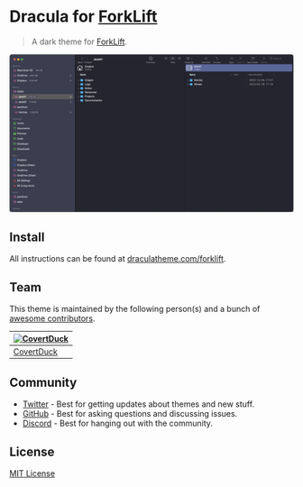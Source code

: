# Dracula for [ForkLift](https://binarynights.com)

> A dark theme for [ForkLift](https://binarynights.com).

![Screenshot](./screenshot.png)

## Install

All instructions can be found at [draculatheme.com/forklift](https://draculatheme.com/forklift).

## Team

This theme is maintained by the following person(s) and a bunch of [awesome contributors](https://github.com/dracula/forklift/graphs/contributors).

| [![CovertDuck](https://github.com/CovertDuck.png?size=100)](https://github.com/CovertDuck) |
| ------------------------------------------------------------------------------------------ |
| [CovertDuck](https://github.com/CovertDuck)                                                |

## Community

- [Twitter](https://twitter.com/draculatheme) - Best for getting updates about themes and new stuff.
- [GitHub](https://github.com/dracula/dracula-theme/discussions) - Best for asking questions and discussing issues.
- [Discord](https://draculatheme.com/discord-invite) - Best for hanging out with the community.

## License

[MIT License](./LICENSE)
